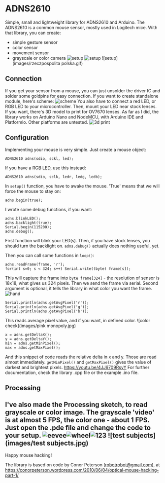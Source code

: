 # ADNS2610
Simple, small and lightweight library for ADNS2610 and Arduino. 
The ADNS2610 is a common mouse sensor, mostly used in Logitech mice. With that library, you can create:
- simple gesture sensor
- color sensor
- movement sensor
- grayscale or color camera
![setup](images/setup.jpg)
![setup](images/colors.gif)
![setup](images/rzeczpospolita polska.gif)
## Connection
If you get your sensor from a mouse, you can just unsolder the driver IC and solder some goldpins for easy connection. If you want to create standalone module, here's scheme:
![scheme](images/scheme.jpg)
You also have to connect a red LED, or RGB LED to your microcontroller. Then, mount your LED near stock lenses. If you want, there's 3D model to print for OV7670 lenses.
As far as I did, the library works on Arduino Nano and NodeMCU, with Arduino IDE and Platformio. Other platforms are untested.
![3d print](images/3dprint.jpg)
## Configuration
Implementing your mouse is very simple. Just create a mouse object:
```
ADNS2610 adns(sdio, sckl, led);
```
If you have a RGB LED, use this instead:
```
ADNS2610 adns(sdio, sclk, ledr, ledg, ledb);
```
In `setup()` function, you have to awake the mouse. 'True' means that we will force the mouse to stay on:
```
adns.begin(true);
```
I wrote some debug functions, if you want:
```
adns.blinkLED();
adns.backlight(true);
Serial.begin(115200);
adns.debug();
```
First function will blink your LED(s). Then, if you have stock lenses, you should turn the backlight on. `adns.debug()` actually does nothing useful, yet.

Then you can call some functions in `loop()`:
```
adns.readFrame(frame, 'r');
for(int s=0; s < 324; s++) Serial.write((byte) frame[s]);
```
This will capture the frame into `byte frame[324]` - the resolution of sensor is 18x18, what gives us 324 pixels. Then we send the frame via serial. Second argument is optional, it tells the library in what color you want the frame.
![hand](images/hand.jpg)
```
Serial.println(adns.getAvgPixel('r'));
Serial.println(adns.getAvgPixel('g'));
Serial.println(adns.getAvgPixel('b'));
```
This reads average pixel value, and if you want, in defined color.
![color check](images/pink monopoly.jpg)
```
x = adns.getDeltaX();
y = adns.getDeltaY();
min = adns.getMinPixel();
max = adns.getMaxPixel();
```
And this snippet of code reads the relative delta in x and y. Those are read almost immediately. `getMinPixel()` and `getMaxPixel()` gives the value of darkest and brightest pixels.
https://youtu.be/4JJ6709RsyY
For further documentation, check the library .cpp file or the example .ino file.
## Processing
I've also made the Processing sketch, to read grayscale or color image. The grayscale 'video' is at almost 5 FPS, the color one - about 1 FPS. Just open the .pde file and change the code to your setup.
![eevee](images/eevee.jpg)![wheel](images/wheel.jpg)![123](images/123.jpg)
![test subjects](images/test subjects.jpg)
------------
Happy mouse hacking!

The library is based on code by Conor Peterson (robotrobot@gmail.com), at https://conorpeterson.wordpress.com/2010/06/04/optical-mouse-hacking-part-1/
